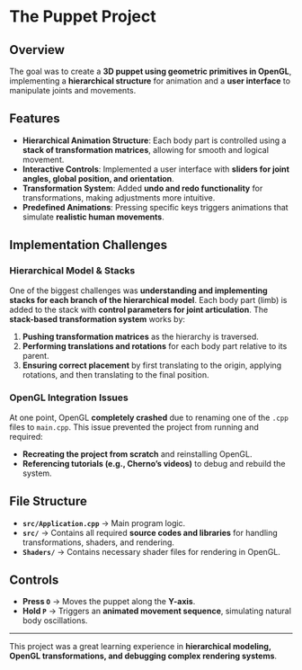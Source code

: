 # The Puppet Project

## Overview
The goal was to create a **3D puppet using geometric primitives in OpenGL**, implementing a **hierarchical structure** for animation and a **user interface** to manipulate joints and movements.

## Features
- **Hierarchical Animation Structure**: Each body part is controlled using a **stack of transformation matrices**, allowing for smooth and logical movement.
- **Interactive Controls**: Implemented a user interface with **sliders for joint angles, global position, and orientation**.
- **Transformation System**: Added **undo and redo functionality** for transformations, making adjustments more intuitive.
- **Predefined Animations**: Pressing specific keys triggers animations that simulate **realistic human movements**.

## Implementation Challenges
### **Hierarchical Model & Stacks**
One of the biggest challenges was **understanding and implementing stacks for each branch of the hierarchical model**. Each body part (limb) is added to the stack with **control parameters for joint articulation**. The **stack-based transformation system** works by:
1. **Pushing transformation matrices** as the hierarchy is traversed.
2. **Performing translations and rotations** for each body part relative to its parent.
3. **Ensuring correct placement** by first translating to the origin, applying rotations, and then translating to the final position.

### **OpenGL Integration Issues**
At one point, OpenGL **completely crashed** due to renaming one of the `.cpp` files to `main.cpp`. This issue prevented the project from running and required:
- **Recreating the project from scratch** and reinstalling OpenGL.
- **Referencing tutorials (e.g., Cherno’s videos)** to debug and rebuild the system.

## File Structure
- **`src/Application.cpp`** → Main program logic.
- **`src/`** → Contains all required **source codes and libraries** for handling transformations, shaders, and rendering.
- **`Shaders/`** → Contains necessary shader files for rendering in OpenGL.

## Controls
- **Press `O`** → Moves the puppet along the **Y-axis**.
- **Hold `P`** → Triggers an **animated movement sequence**, simulating natural body oscillations.

---
This project was a great learning experience in **hierarchical modeling, OpenGL transformations, and debugging complex rendering systems**.
